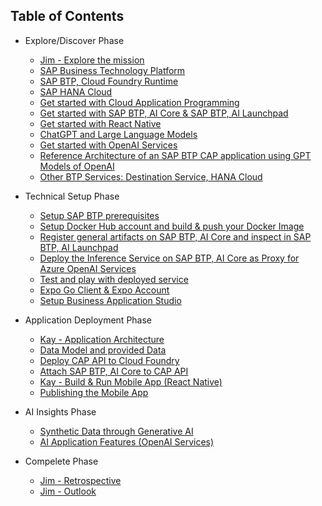 ## Table of Contents

<!-- disco-toc-start -->

- Explore/Discover Phase

  - [Jim - Explore the mission](./01-explore-the-mission/explore.md)
  - [SAP Business Technology Platform](./01-explore-the-mission/BTP.md)
  - [SAP BTP, Cloud Foundry Runtime](./01-explore-the-mission/cf-runtime.md)
  - [SAP HANA Cloud](./01-explore-the-mission/hana-cloud.md)
  - [Get started with Cloud Application Programming](./01-explore-the-mission/cap.md)
  - [Get started with SAP BTP, AI Core & SAP BTP, AI Launchpad](./01-explore-the-mission/ai-core-launchpad.md)
  - [Get started with React Native](./01-explore-the-mission/react-native.md)
  - [ChatGPT and Large Language Models](./01-explore-the-mission/GPT-and-LLMs.md)
  - [Get started with OpenAI Services](./01-explore-the-mission/azure-openai-services.md)
  - [Reference Architecture of an SAP BTP CAP application using GPT Models of OpenAI](https://github.com/SAP/sap-btp-reference-architectures/blob/main/hyperscalers/openai/README.md)
  - [Other BTP Services: Destination Service, HANA Cloud](./01-explore-the-mission/other-btp-services.md)

- Technical Setup Phase

  - [Setup SAP BTP prerequisites](https://github.com/SAP-samples/successfactors-extension-calculate-employee-seniority/tree/mission/01-SetupSAPBusinessTechnologyPlatform)
  - [Setup Docker Hub account and build & push your Docker Image](https://github.com/SAP-samples/azure-openai-aicore-cap-api/blob/main/documentation/01-ai-core-azure-openai-proxy/02-build-push-docker-images.md)
  - [Register general artifacts on SAP BTP, AI Core and inspect in SAP BTP, AI Launchpad](https://github.com/SAP-samples/azure-openai-aicore-cap-api/blob/main/documentation/01-ai-core-azure-openai-proxy/03-register-general-artifacts.md)
  - [Deploy the Inference Service on SAP BTP, AI Core as Proxy for Azure OpenAI Services](https://github.com/SAP-samples/azure-openai-aicore-cap-api/blob/main/documentation/01-ai-core-azure-openai-proxy/04-setup-deployment-inference-service.md)
  - [Test and play with deployed service](https://github.com/SAP-samples/azure-openai-aicore-cap-api/blob/main/documentation/01-ai-core-azure-openai-proxy/05-test-deployed-service.md)
  - [Expo Go Client & Expo Account](./02-technical-setup/07-expo.md)
  - [Setup Business Application Studio](https://github.com/SAP-samples/successfactors-extension-calculate-employee-seniority/blob/mission/03-ConfigureSAPBusinessApplicationStudio/README.md)

- Application Deployment Phase

  - [Kay - Application Architecture](./03-application/01-application-architecture.md)
  - [Data Model and provided Data](./03-application/02-data-model.md)
  - [Deploy CAP API to Cloud Foundry](./03-application/03-cap-deployment.md)
  - [Attach SAP BTP, AI Core to CAP API](https://github.com/SAP-samples/azure-openai-aicore-cap-api/blob/main/documentation/02-cap-api/01-prepare-cap-deployment.md)
  - [Kay - Build & Run Mobile App (React Native)](./03-application/05-run-mobile-app.md)
  - [Publishing the Mobile App](./03-application/06-publish-mobile-app.md)

- AI Insights Phase

  - [Synthetic Data through Generative AI](./04-data-setup/AI-data-setup-overview.md)
  - [AI Application Features (OpenAI Services)](./05-AI-features/AI-application-features-overview.md)

- Compelete Phase

  - [Jim - Retrospective]()
  - [Jim - Outlook]()

  <!-- disco-toc-end -->
